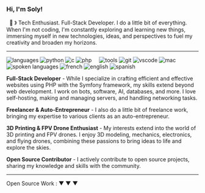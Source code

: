 ### Hi, I'm Soly! 
&nbsp;&nbsp;👾 &#12299; Tech Enthusiast. Full-Stack Developer. I do a little bit of everything. When I'm not coding, I'm constantly exploring and learning new things, immersing myself in new technologies, ideas, and perspectives to fuel my creativity and broaden my horizons.

----

![languages](https://img.shields.io/static/v1?label=&message=languages:&color=111&style=flat-square)
![python](https://img.shields.io/static/v1?logo=python&label=&message=python&color=36465D&logoColor=AAA&style=flat-square)
![c](https://img.shields.io/static/v1?logo=c&label=&message=c&color=36465D&logoColor=AAA&style=flat-square)
![php](https://img.shields.io/static/v1?logo=php&label=&message=php&color=36465D&logoColor=AAA&style=flat-square)
&nbsp;&nbsp;&nbsp;
![tools](https://img.shields.io/static/v1?label=&message=tools:&color=111&style=flat-square)
![git](https://img.shields.io/static/v1?logo=git&label=&message=git&color=36465D&logoColor=AAA&style=flat-square)
![vscode](https://img.shields.io/static/v1?logo=visualstudiocode&label=&message=vscode&color=36465D&logoColor=AAA&style=flat-square)
![mac](https://img.shields.io/static/v1?logo=apple&label=&message=mac&color=36465D&logoColor=AAA&style=flat-square)
&nbsp;&nbsp;&nbsp;
![spoken languages](https://img.shields.io/static/v1?label=&message=spoken%20languages:&color=111&style=flat-square)
![french](https://img.shields.io/static/v1?label=&message=french&color=36465D&style=flat-square)
![english](https://img.shields.io/static/v1?label=&message=english&color=36465D&style=flat-square)
![spanish](https://img.shields.io/static/v1?label=&message=spanish&color=36465D&style=flat-square)

**Full-Stack Developer** - While I specialize in crafting efficient and effective websites using PHP with the Symfony framework, my skills extend beyond web development. I work on bots, software, AI, databases, and more. I love self-hosting, making and managing servers, and handling networking tasks.

**Freelancer & Auto-Entrepreneur** - I also do a little bit of freelance work, bringing my expertise to various clients as an auto-entrepreneur.

**3D Printing & FPV Drone Enthusiast** - My interests extend into the world of 3D printing and FPV drones. I enjoy 3D modeling, mechanics, electronics, and flying drones, combining these passions to bring ideas to life and explore the skies.

**Open Source Contributor** - I actively contribute to open source projects, sharing my knowledge and skills with the community.

----

Open Source Work : &#9660; &#9660; &#9660;
